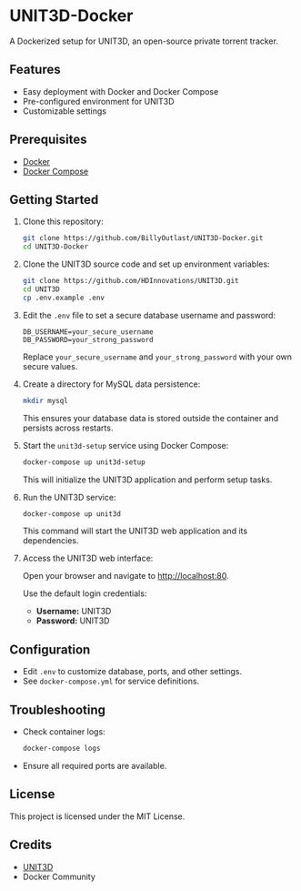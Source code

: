 # UNIT3D-Docker

A Dockerized setup for UNIT3D, an open-source private torrent tracker.

## Features

- Easy deployment with Docker and Docker Compose
- Pre-configured environment for UNIT3D
- Customizable settings

## Prerequisites

- [Docker](https://www.docker.com/get-started)
- [Docker Compose](https://docs.docker.com/compose/)

## Getting Started

1. Clone this repository:
    ```bash
    git clone https://github.com/BillyOutlast/UNIT3D-Docker.git
    cd UNIT3D-Docker
    ```

2. Clone the UNIT3D source code and set up environment variables:
    ```bash
    git clone https://github.com/HDInnovations/UNIT3D.git
    cd UNIT3D
    cp .env.example .env
    ```

3. Edit the `.env` file to set a secure database username and password:
    ```env
    DB_USERNAME=your_secure_username
    DB_PASSWORD=your_strong_password
    ```
    Replace `your_secure_username` and `your_strong_password` with your own secure values.

4. Create a directory for MySQL data persistence:
    ```bash
    mkdir mysql
    ```
    This ensures your database data is stored outside the container and persists across restarts.

5. Start the `unit3d-setup` service using Docker Compose:
    ```bash
    docker-compose up unit3d-setup
    ```
    This will initialize the UNIT3D application and perform setup tasks.


6. Run the UNIT3D service:
    ```bash
    docker-compose up unit3d
    ```
    This command will start the UNIT3D web application and its dependencies.

7. Access the UNIT3D web interface:

    Open your browser and navigate to [http://localhost:80](http://localhost:80).

    Use the default login credentials:
    - **Username:** UNIT3D
    - **Password:** UNIT3D

## Configuration

- Edit `.env` to customize database, ports, and other settings.
- See `docker-compose.yml` for service definitions.

## Troubleshooting

- Check container logs:
  ```bash
  docker-compose logs
  ```
- Ensure all required ports are available.

## License

This project is licensed under the MIT License.

## Credits

- [UNIT3D](https://github.com/UNIT3D/UNIT3D)
- Docker Community
